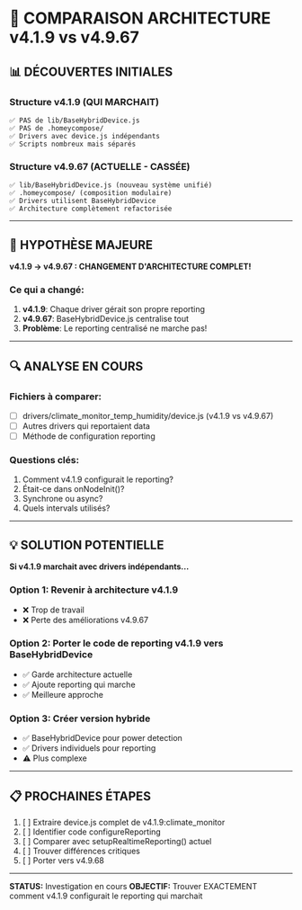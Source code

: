 # 🔬 COMPARAISON ARCHITECTURE v4.1.9 vs v4.9.67

## 📊 DÉCOUVERTES INITIALES

### Structure v4.1.9 (QUI MARCHAIT)
```
✅ PAS de lib/BaseHybridDevice.js
✅ PAS de .homeycompose/
✅ Drivers avec device.js indépendants
✅ Scripts nombreux mais séparés
```

### Structure v4.9.67 (ACTUELLE - CASSÉE)
```
✅ lib/BaseHybridDevice.js (nouveau système unifié)
✅ .homeycompose/ (composition modulaire)
✅ Drivers utilisent BaseHybridDevice
✅ Architecture complètement refactorisée
```

---

## 🎯 HYPOTHÈSE MAJEURE

**v4.1.9 → v4.9.67 : CHANGEMENT D'ARCHITECTURE COMPLET!**

### Ce qui a changé:
1. **v4.1.9**: Chaque driver gérait son propre reporting
2. **v4.9.67**: BaseHybridDevice.js centralise tout
3. **Problème**: Le reporting centralisé ne marche pas!

---

## 🔍 ANALYSE EN COURS

### Fichiers à comparer:
- [ ] drivers/climate_monitor_temp_humidity/device.js (v4.1.9 vs v4.9.67)
- [ ] Autres drivers qui reportaient data
- [ ] Méthode de configuration reporting

### Questions clés:
1. Comment v4.1.9 configurait le reporting?
2. Était-ce dans onNodeInit()?
3. Synchrone ou async?
4. Quels intervals utilisés?

---

## 💡 SOLUTION POTENTIELLE

**Si v4.1.9 marchait avec drivers indépendants...**

### Option 1: Revenir à architecture v4.1.9
- ❌ Trop de travail
- ❌ Perte des améliorations v4.9.67

### Option 2: Porter le code de reporting v4.1.9 vers BaseHybridDevice
- ✅ Garde architecture actuelle
- ✅ Ajoute reporting qui marche
- ✅ Meilleure approche

### Option 3: Créer version hybride
- ✅ BaseHybridDevice pour power detection
- ✅ Drivers individuels pour reporting
- ⚠️ Plus complexe

---

## 📋 PROCHAINES ÉTAPES

1. [ ] Extraire device.js complet de v4.1.9:climate_monitor
2. [ ] Identifier code configureReporting
3. [ ] Comparer avec setupRealtimeReporting() actuel
4. [ ] Trouver différences critiques
5. [ ] Porter vers v4.9.68

---

**STATUS:** Investigation en cours
**OBJECTIF:** Trouver EXACTEMENT comment v4.1.9 configurait le reporting qui marchait
